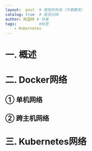 ```yaml
---
layout:  post  # 使用的布局（不需要改）
catalog: true  # 是否归档
author: 陈国林 # 作者
tags:          #标签
    - Kubernetes
---
```


# 一. 概述

# 二. Docker网络
## ① 单机网络

## ② 跨主机网络

# 三. Kubernetes网络

